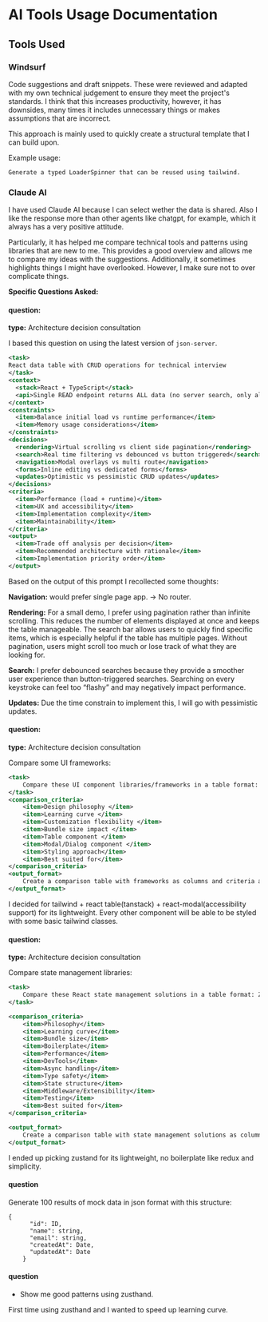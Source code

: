# AI Tools Usage Documentation

## Tools Used

### Windsurf

Code suggestions and draft snippets. These were reviewed and adapted with my own technical judgement to ensure they meet the project's standards. I think that this increases productivity, however, it has downsides, many times it includes unnecessary things or makes assumptions that are incorrect.

This approach is mainly used to quickly create a structural template that I can build upon.

Example usage:

```
Generate a typed LoaderSpinner that can be reused using tailwind.
```

### Claude AI

I have used Claude AI because I can select wether the data is shared. Also I like the response more than other agents like chatgpt, for example, which it always has a very positive attitude.

Particularly, it has helped me compare technical tools and patterns using libraries that are new to me. This provides a good overview and allows me to compare my ideas with the suggestions. Additionally, it sometimes highlights things I might have overlooked. However, I make sure not to over complicate things.

**Specific Questions Asked:**

#### question:

**type:** Architecture decision consultation

I based this question on using the latest version of `json-server`.

```xml
<task>
React data table with CRUD operations for technical interview
</task>
<context>
  <stack>React + TypeScript</stack>
  <api>Single READ endpoint returns ALL data (no server search, only allows pagination)</api>
</context>
<constraints>
  <item>Balance initial load vs runtime performance</item>
  <item>Memory usage considerations</item>
</constraints>
<decisions>
  <rendering>Virtual scrolling vs client side pagination</rendering>
  <search>Real time filtering vs debounced vs button triggered</search>
  <navigation>Modal overlays vs multi route</navigation>
  <forms>Inline editing vs dedicated forms</forms>
  <updates>Optimistic vs pessimistic CRUD updates</updates>
</decisions>
<criteria>
  <item>Performance (load + runtime)</item>
  <item>UX and accessibility</item>
  <item>Implementation complexity</item>
  <item>Maintainability</item>
</criteria>
<output>
  <item>Trade off analysis per decision</item>
  <item>Recommended architecture with rationale</item>
  <item>Implementation priority order</item>
</output>
```

Based on the output of this prompt I recollected some thoughts:

**Navigation:**
would prefer single page app. -> No router.

**Rendering:**
For a small demo, I prefer using pagination rather than infinite scrolling. This reduces the number of elements displayed at once and keeps the table manageable. The search bar allows users to quickly find specific items, which is especially helpful if the table has multiple pages. Without pagination, users might scroll too much or lose track of what they are looking for.

**Search:**
I prefer debounced searches because they provide a smoother user experience than button-triggered searches. Searching on every keystroke can feel too “flashy” and may negatively impact performance.

**Updates:**
Due the time constrain to implement this, I will go with pessimistic updates.

#### question:

**type:** Architecture decision consultation

Compare some UI frameworks:

```xml
<task>
    Compare these UI component libraries/frameworks in a table format: Material UI, BaseWeb, Radix UI, and Tailwind CSS.
</task>
<comparison_criteria>
    <item>Design philosophy </item>
    <item>Learning curve </item>
    <item>Customization flexibility </item>
    <item>Bundle size impact </item>
    <item>Table component </item>
    <item>Modal/Dialog component </item>
    <item>Styling approach</item>
    <item>Best suited for</item>
</comparison_criteria>
<output_format>
    Create a comparison table with frameworks as columns and criteria as rows. For Table and Modal/Dialog components, specify if they're included out-of-the-box or require additional libraries. Keep descriptions brief and actionable.
</output_format>
```

I decided for tailwind + react table(tanstack) + react-modal(accessibility support) for its lightweight. Every other component will be able to be styled with some basic tailwind classes.

#### question:

**type:** Architecture decision consultation

Compare state management libraries:

```xml
<task>
    Compare these React state management solutions in a table format: Zustand, Redux, useContext, and Jotai.
</task>

<comparison_criteria>
    <item>Philosophy</item>
    <item>Learning curve</item>
    <item>Bundle size</item>
    <item>Boilerplate</item>
    <item>Performance</item>
    <item>DevTools</item>
    <item>Async handling</item>
    <item>Type safety</item>
    <item>State structure</item>
    <item>Middleware/Extensibility</item>
    <item>Testing</item>
    <item>Best suited for</item>
</comparison_criteria>

<output_format>
    Create a comparison table with state management solutions as columns and criteria as rows. For async handling and DevTools, specify if they're built-in, require additional setup, or need third-party solutions. Keep descriptions brief and actionable.
</output_format>
```

I ended up picking zustand for its lightweight, no boilerplate like redux and simplicity.

#### question

Generate 100 results of mock data in json format with this structure:

```
{
      "id": ID,
      "name": string,
      "email": string,
      "createdAt": Date,
      "updatedAt": Date
    }
```

#### question

- Show me good patterns using zusthand.

First time using zusthand and I wanted to speed up learning curve.
